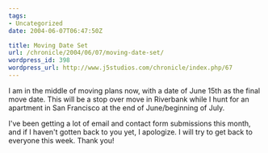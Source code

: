 ```yaml
---
tags:
- Uncategorized
date: 2004-06-07T06:47:50Z

title: Moving Date Set
url: /chronicle/2004/06/07/moving-date-set/
wordpress_id: 398
wordpress_url: http://www.j5studios.com/chronicle/index.php/67
---
```


I am in the middle of moving plans now, with a date of June 15th as the final move date.  This will be a stop over move in Riverbank while I hunt for an apartment in San Francisco at the end of June/beginning of July.


I've been getting a lot of email and contact form submissions this month, and if I haven't gotten back to you yet, I apologize.  I will try to get back to everyone this week.  Thank you!

